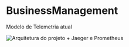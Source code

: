 # BusinessManagement


Modelo de Telemetria atual

![Arquitetura do projeto + Jaeger e Prometheus](https://github.com/ramonzaccaron/BusinessManagement/assets/6215756/975a33e8-13e5-40ab-b210-0e47b4084fc7)
